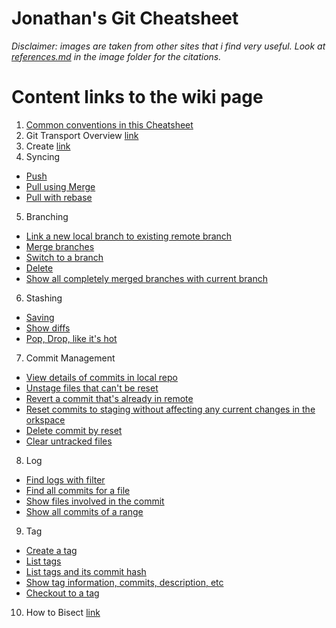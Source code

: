 Jonathan's Git Cheatsheet
======

_Disclaimer: images are taken from other sites that i find very useful. Look at [references.md](../images/references.md) in the image folder for the citations._

# Content links to the wiki page

1. [Common conventions in this Cheatsheet](https://github.com/jonyeezs/gitcheat/wiki#common-conventions-in-this-cheatsheet)
2. Git Transport Overview [link](https://github.com/jonyeezs/gitcheat/wiki/Git-Transport-Overview)
3. Create [link](https://github.com/jonyeezs/gitcheat/wiki/Create)
4. Syncing
 * [Push](https://github.com/jonyeezs/gitcheat/wiki/Syncing#push)
 * [Pull using Merge](https://github.com/jonyeezs/gitcheat/wiki/Syncing#pull-using-mergebranch)
 * [Pull with rebase](https://github.com/jonyeezs/gitcheat/wiki/Syncing#pull-with-rebase)
5. Branching
 * [Link a new local branch to existing remote branch](https://github.com/jonyeezs/gitcheat/wiki/Branching#link-a-new-local-branch-to-existing-remote-branch)
 * [Merge branches](https://github.com/jonyeezs/gitcheat/wiki/Branching#merge-branches)
 * [Switch to a branch](https://github.com/jonyeezs/gitcheat/wiki/Branching#switch-to-a-branch)
 * [Delete](https://github.com/jonyeezs/gitcheat/wiki/Branching#delete)
 * [Show all completely merged branches with current branch](https://github.com/jonyeezs/gitcheat/wiki/Branching#show-all-completely-merged-branches-with-current-branch)
6. Stashing
 * [Saving](https://github.com/jonyeezs/gitcheat/wiki/Stashing#saving)
 * [Show diffs](https://github.com/jonyeezs/gitcheat/wiki/Stashing#show-diffs)
 * [Pop, Drop, like it's hot](https://github.com/jonyeezs/gitcheat/wiki/Stashing#pop-drop-like-its-hot)
7. Commit Management
 * [View details of commits in local repo](https://github.com/jonyeezs/gitcheat/wiki/Commit-Management#view-details-of-commits)
 * [Unstage files that can't be reset](https://github.com/jonyeezs/gitcheat/wiki/Commit-Management#unstage-files-that-cant-be-reset)
 * [Revert a commit that's already in remote](https://github.com/jonyeezs/gitcheat/wiki/Commit-Management#revert-a-commit-thats-already-in-remote)
 * [Reset commits to staging without affecting any current changes in the orkspace](https://github.com/jonyeezs/gitcheat/wiki/Commit-Management#reset-commits-to-staging-without-affecting-any-current-changes-in-the-workspace)
 * [Delete commit by reset](https://github.com/jonyeezs/gitcheat/wiki/Commit-Management#delete-commit-by-reset)
 * [Clear untracked files](https://github.com/jonyeezs/gitcheat/wiki/Commit-Management#clear-untracked-files)
8. Log
 * [Find logs with filter](https://github.com/jonyeezs/gitcheat/wiki/Log#find-logs-with-filter)
 * [Find all commits for a file](https://github.com/jonyeezs/gitcheat/wiki/Log#find-all-commits-for-a-file)
 * [Show files involved in the commit](https://github.com/jonyeezs/gitcheat/wiki/Log#show-files-involved-in-the-commit)
 * [Show all commits of a range](https://github.com/jonyeezs/gitcheat/wiki/Log#show-all-commits-of-a-range)
9. Tag
 * [Create a tag](https://github.com/jonyeezs/gitcheat/wiki/Tag#tag-latest-commit)
 * [List tags](https://github.com/jonyeezs/gitcheat/wiki/Tag#list-tags)
 * [List tags and its commit hash](https://github.com/jonyeezs/gitcheat/wiki/Tag#list-tags-and-its-commit-hash)
 * [Show tag information, commits, description, etc](https://github.com/jonyeezs/gitcheat/wiki/Tag#show-tag-information-commits-description-etc)
 * [Checkout to a tag](https://github.com/jonyeezs/gitcheat/wiki/Tag#checkout-to-a-tag)
10. How to Bisect [link](https://github.com/jonyeezs/gitcheat/wiki/Bisect)
